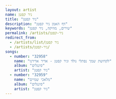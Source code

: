 ```yaml
---
layout: artist
name: ניר קפטן
title: "ניר קפטן"
description: "דף האמן ניר קפטן"
keywords: "שירים, מוזיקה, ניר קפטן"
permalink: /artists/ניר-קפטן
redirect_from:
  - /artists/list/ניר קפטן
  - /artists/ניר-קפטן/
songs:
  - number: "32958"
    name: "לקדושת שמך נפתלי גולד וניר קפטן - אדיר אדירנו"
    album: "סינגלים"
    artist: "ניר קפטן"
  - number: "32959"
    name: "מלאכי שמיים"
    album: "סינגלים"
    artist: "ניר קפטן"
---
```

